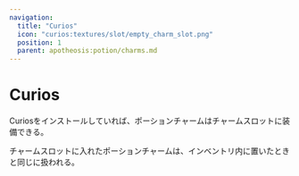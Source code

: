 ```yaml
---
navigation:
  title: "Curios"
  icon: "curios:textures/slot/empty_charm_slot.png"
  position: 1
  parent: apotheosis:potion/charms.md
---
```


# Curios

<Color id="blue">Curios</Color>をインストールしていれば、ポーションチャームは<Color id="blue">チャーム</Color>スロットに装備できる。

チャームスロットに入れたポーションチャームは、インベントリ内に置いたときと同じに扱われる。

